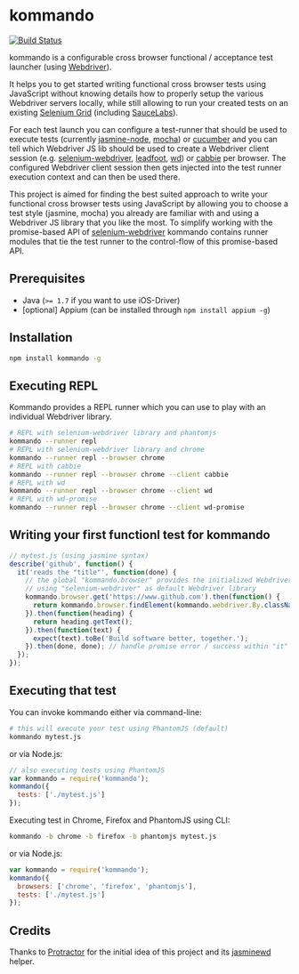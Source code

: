 # kommando

[![Build Status](https://travis-ci.org/uxebu/kommando.png?branch=master)](https://travis-ci.org/uxebu/kommando)

kommando is a configurable cross browser functional / acceptance test launcher
(using [Webdriver](http://code.google.com/p/selenium/)).

It helps you to get started writing functional cross browser tests using JavaScript without knowing
details how to properly setup the various Webdriver servers locally, while still allowing to run
your created tests on an existing [Selenium Grid](http://code.google.com/p/selenium/wiki/Grid2)
(including [SauceLabs](http://saucelabs.com/)).

For each test launch you can configure a test-runner that should be used to execute tests (currently
[jasmine-node](https://npmjs.org/package/jasmine-node), [mocha](https://npmjs.org/package/mocha)) or
[cucumber](https://npmjs.org/package/cucumber) and you can tell which Webdriver JS lib should be 
used to create a Webdriver client session (e.g.
[selenium-webdriver](https://npmjs.org/package/selenium-webdriver), [leadfoot](https://github.com/theintern/leadfoot),
[wd](https://npmjs.org/package/wd)) or [cabbie](https://www.npmjs.org/package/cabbie) per browser. 
The configured Webdriver client session then gets injected into the test runner execution context and
can then be used there.

This project is aimed for finding the best suited approach to write your functional cross browser
tests using JavaScript by allowing you to choose a test style (jasmine, mocha) you already are
familiar with and using a Webdriver JS library that you like the most. To simplify working with the
promise-based API of [selenium-webdriver](https://npmjs.org/package/selenium-webdriver) kommando
contains runner modules that tie the test runner to the control-flow of this promise-based API.

## Prerequisites

- Java (`>= 1.7` if you want to use iOS-Driver)
- [optional] Appium (can be installed through `npm install appium -g`)

## Installation

~~~bash
npm install kommando -g
~~~

## Executing REPL

Kommando provides a REPL runner which you can use to play with an individual Webdriver library.

~~~bash
# REPL with selenium-webdriver library and phantomjs
kommando --runner repl
# REPL with selenium-webdriver library and chrome
kommando --runner repl --browser chrome
# REPL with cabbie
kommando --runner repl --browser chrome --client cabbie
# REPL with wd
kommando --runner repl --browser chrome --client wd
# REPL with wd-promise
kommando --runner repl --browser chrome --client wd-promise
~~~

## Writing your first functionl test for kommando

~~~js
// mytest.js (using jasmine syntax)
describe('github', function() {
  it('reads the "title"', function(done) {
    // the global "kommando.browser" provides the initialized Webdriver session
    // using "selenium-webdriver" as default Webdriver library
    kommando.browser.get('https://www.github.com').then(function() {
      return kommando.browser.findElement(kommando.webdriver.By.className('heading'));
    }).then(function(heading) {
      return heading.getText();
    }).then(function(text) {
      expect(text).toBe('Build software better, together.');
    }).then(done, done); // handle promise error / success within "it"
  });
});
~~~

## Executing that test

You can invoke kommando either via command-line:

~~~bash
# this will execute your test using PhantomJS (default)
kommando mytest.js
~~~

or via Node.js:

~~~js
// also executing tests using PhantomJS
var kommando = require('kommando');
kommando({
  tests: ['./mytest.js']
});
~~~

Executing test in Chrome, Firefox and PhantomJS using CLI:

~~~bash
kommando -b chrome -b firefox -b phantomjs mytest.js
~~~

or via Node.js:

~~~js
var kommando = require('kommando');
kommando({
  browsers: ['chrome', 'firefox', 'phantomjs'],
  tests: ['./mytest.js']
});
~~~

## Credits

Thanks to [Protractor](https://github.com/angular/protractor) for the initial idea of this project
and its [jasminewd](https://github.com/angular/protractor/tree/master/jasminewd) helper.

